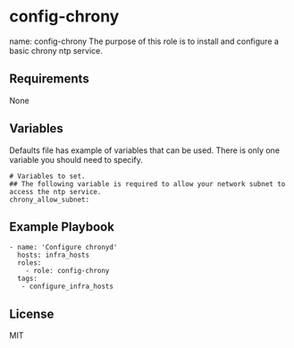 config-chrony
==============

name: config-chrony
The purpose of this role is to install and configure a basic chrony ntp service. 

Requirements
------------

None

Variables
------------------

Defaults file has example of variables that can be used. There is only one variable you should need to specify.

```
# Variables to set.
## The following variable is required to allow your network subnet to access the ntp service.
chrony_allow_subnet:

```
Example Playbook
----------------
    - name: 'Configure chronyd'
      hosts: infra_hosts
      roles:
        - role: config-chrony
      tags: 
       - configure_infra_hosts


License
-------

MIT

